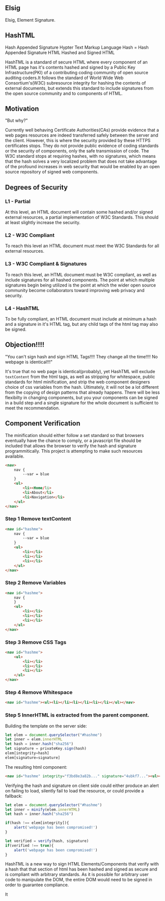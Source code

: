 ## Elsig
Elsig, Element Signature.

## HashTML
Hash Appended Signature Hypter Text Markup Language
Hash = Hash Appended Signature HTML
Hashed and Signed HTML

HashTML is a standard of secure HTML where every component of an HTML page has it's contents hashed and signed by a Public Key Infrastructure(PKI) of a contributing coding community of open source auditing coders.It follows the standard of World Wide Web Consortium's(W3C) subresource integrity for hashing the contents of external documents, but extends this standard to include signatures from the open source community and to components of HTML.

## Motivation

"But why?" 

Currently well behaving Certificate Authorities(CAs) provide evidence that a web pages resources are indeed transferred safely between the server and the client. However, this is where the security provided by these HTTPS certificates stops. They do not provide public evidence of coding standards or the security of components, only the safe transmission of code. The W3C standard stops at requiring hashes, with no signatures, which means that the hash solves a very localized problem that does not take advantage of the profound increases in web security that would be enabled by an open source repository of signed web components.

## Degrees of Security

### L1 - Partial

At this level, an HTML document will contain some hashed and/or signed external resources, a partial implementation of W3C Standards. This should at least slightly increase the security. 

### L2 - W3C Compliant

To reach this level an HTML document must meet the W3C Standards for all external resources.

### L3 - W3C Compliant & Signatures

To reach this level, an HTML document must be W3C compliant, as well as include signatures for all hashed components. The point at which multiple signatures begin being utilized is the point at which the wider open source community become collaborators toward improving web privacy and security.

### L4 - HashTML

To be fully compliant, an HTML document must include at minimum a hash and a signature in it's HTML tag, but any child tags of the html tag may also be signed.


## Objection!!!!

"You can't sign hash and sign HTML Tags!!!! They change all the time!!!! No webpage is identical!!!"

It's true that no web page is identical(probably), yet HashTML will exclude `textContent` from the html tags, as well as stripping for whitespace, public standards for html minification, and strip the web component designers choice of css variables from the hash. Ultimately, it will not be a lot different from the copying of design patterns that already happens. There will be less flexibilty in changing components, but you your components can be signed in a build step and a single signature for the whole document is sufficient to meet the recommendation.

## Component Verification

The minification should either follow a set standard so that browsers eventually have the chance to comply, or a javascript file should be included that allows the browser to verify the hash and signature programmitically. This project is attempting to make such resources available.

``` html
<nav>
	nav {
		--var = blue
	}
	<ul>
		<li><Home/li>
		<li>About</li>
		<li>Navigation</li>
	</ul>
</nav>
```

### Step 1 Remove textContent

``` html
<nav id="hashme">
	nav {
		--var = blue
	}
	<ul>
		<li></li>
		<li></li>
		<li></li>
	</ul>
</nav>
```

### Step 2 Remove Variables

``` html
<nav id="hashme">
	nav {
	}
	<ul>
		<li></li>
		<li></li>
		<li></li>
	</ul>
</nav>
```

### Step 3 Remove CSS Tags

``` html
<nav id="hashme">
	<ul>
		<li></li>
		<li></li>
		<li></li>
	</ul>
</nav>
```
### Step 4 Remove Whitespace
``` html
<nav id="hashme"><ul><li></li><li></li><li></li></ul></nav>
```
### Step 5 InnerHTML is extracted from the parent component.

Building the template on the server side:
``` javascript
let elem = document.querySelector("#hashme")
let inner = elem.innerHTML
let hash = inner.hash("sha256")
let signature = privateKey.sign(hash)
elem[integrity=hash]
elem[signature=signature]
```
The resulting html component:
``` html
<nav id="hashme" integrity="f3bd8e3a82b..." signature="4ubkf7..."><ul><li></li><li></li><li></li></ul></nav>
```
Verifying the hash and signature on client side could either produce an alert on failing to load, silently fail to load the resource, or could provide a fallback:

``` javascript
let elem = document.querySelector("#hashme")
let inner = minify(elem.innerHTML)
let hash = inner.hash("sha256")

if(hash !== elem[integrity]){
	alert('webpage has been compromised!')
}

let verified = verify(hash, signature)
if(verified !== true){
	alert('webpage has been compromised!')
}
```
HashTML is a new way to sign HTML Elements/Components that verify with a hash that that section of html has been hashed and signed as secure and is compliant with arbitrary standards. As it is possible for arbitrary user code to manipulate the DOM, the entire DOM would need to be signed in order to guarantee compliance. 

It
